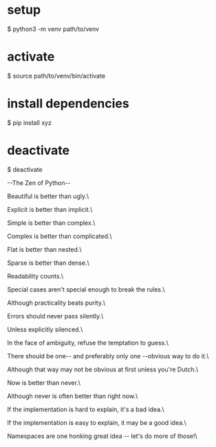 # setup
$ python3 -m venv path/to/venv

# activate
$ source path/to/venv/bin/activate

# install dependencies
$ pip install xyz

# deactivate
$ deactivate

--The Zen of Python--

Beautiful is better than ugly.\

Explicit is better than implicit.\

Simple is better than complex.\

Complex is better than complicated.\

Flat is better than nested.\

Sparse is better than dense.\

Readability counts.\

Special cases aren't special enough to break the rules.\

Although practicality beats purity.\

Errors should never pass silently.\

Unless explicitly silenced.\

In the face of ambiguity, refuse the temptation to guess.\

There should be one-- and preferably only one --obvious way to do it.\

Although that way may not be obvious at first unless you're Dutch.\

Now is better than never.\

Although never is often better than right now.\

If the implementation is hard to explain, it's a bad idea.\

If the implementation is easy to explain, it may be a good idea.\

Namespaces are one honking great idea -- let's do more of those!\
